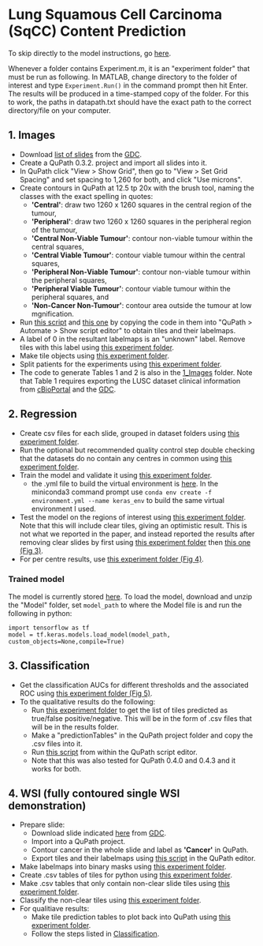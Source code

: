 # Lung Squamous Cell Carcinoma (SqCC) Content Prediction

To skip directly to the model instructions, go [here](https://github.com/SalmaDammak/LungSqCCContentPrediction#trained-model).

Whenever a folder contains Experiment.m, it is an "experiment folder" that must be run as following. In MATLAB, change directory to the folder of interest and type ```Experiment.Run()``` in the command prompt then hit Enter. The results will be produced in a time-stamped copy of the folder.
For this to work, the paths in datapath.txt should have the exact path to the correct directory/file on your computer.

## 1. Images
- Download [list of slides](</1_Images/ListOfSlidesBySet.csv>) from the [GDC](https://portal.gdc.cancer.gov/).
- Create a QuPath 0.3.2. project and import all slides into it.
- In QuPath click "View > Show Grid", then go to "View > Set Grid Spacing" and set spacing to 1,260 for both, and click "Use microns".
- Create contours in QuPath at 12.5 tp 20x with the brush tool, naming the classes with the exact spelling in quotes:
	- **'Central'**: draw two 1260 x 1260 squares in the central region of the tumour,
	- **'Peripheral'**: draw two 1260 x 1260 squares in the peripheral region of the tumour,
	- **'Central Non-Viable Tumour'**: contour non-viable tumour within the central squares,
	- **'Central Viable Tumour'**: contour viable tumour within the central squares,
	- **'Peripheral Non-Viable Tumour'**: contour non-viable tumour within the peripheral squares,
	- **'Peripheral Viable Tumour'**: contour viable tumour within the peripheral squares, and
	- **'Non-Cancer Non-Tumour'**: contour area outside the tumour at low mgnification.
- Run [this script](</1_Images/0p2520_Foci.groovy>) and [this one](</1_Images/0p2520_NCNT.groovy>) by copying the code in them into "QuPath > Automate > Show script editor" to obtain tiles and their labelmaps.
- A label of 0 in the resultant labelmaps is an "unknown" label. Remove tiles with this label using [this experiment folder](</1_Images/1 Remove tiles with unkown label>).
- Make tile objects using [this experiment folder](</1_Images/2 Make tile objects>).
- Split patients for the experiments using [this experiment folder](</1_Images/3 Split patients>).
- The code to generate Tables 1 and 2 is also in the [1_Images](</1_Images>) folder. Note that Table 1 requires exporting the LUSC dataset clinical information from [cBioPortal](https://www.cbioportal.org/) and the [GDC](https://portal.gdc.cancer.gov/).

## 2. Regression
- Create csv files for each slide, grouped in dataset folders using [this experiment folder](</2_Regression/1 Collect tile tables for python>).
- Run the optional but recommended quality control step double checking that the datasets do no contain any centres in common using [this experiment folder](</2_Regression/2 Quality control step - dataset check>).
- Train the model and validate it using [this experiment folder](</2_Regression/3 Train and validate>).
	- the .yml file to build the virtual environment is [here](</2_Regression/keras_env.yml>). In the miniconda3 command prompt use ```conda env create -f environment.yml --name keras_env``` to build the same virtual environment I used.
- Test the model on the regions of interest using [this experiment folder](</2_Regression/4 Test on foci>). Note that this will include clear tiles, giving an optimistic result. This is not what we reported in the paper, and instead reported the results after removing clear slides by first using [this experiment folder](</2_Regression/Fig 1 - regression error/1 Remove clear tiles>) then [this one (Fig 3)](</2_Regression/Fig 1 - regression error/2 Make plots>).
- For per centre results, use [this experiment folder (Fig 4)](</2_Regression/Fig 2 - regression error by center/1 Make plots>).

### Trained model
The model is currently stored [here](https://drive.google.com/file/d/1NBerw3yvLAQmXWghtfP4M087Yun7CB9B/view?usp=drive_link).
To load the model, download and unzip the "Model" folder, set ```model_path``` to where the Model file is and run the following in python:
```
import tensorflow as tf
model = tf.keras.models.load_model(model_path, custom_objects=None,compile=True)
```

## 3. Classification
- Get the classification AUCs for different thresholds and the associated ROC using [this experiment folder (Fig 5)](</3_Classification/Fig 5 - ROCs and AUCs>).
- To the qualitative results do the following:
	- Run [this experiment folder](</3_Classification/Fig 6 and 7 - qualitative classification results/1 Make QuPath plotting tables>) to get the list of tiles predicted as true/false positive/negative. This will be in the form of .csv files that will be in the results folder.
	- Make a "predictionTables" in the QuPath project folder and copy the .csv files into it.
	- Run [this script](</3_Classification/Fig 6 and 7 - qualitative classification results/MakePredFN_FP.groovy>) from within the QuPath script editor.
	- Note that this was also tested for QuPath 0.4.0 and 0.4.3 and it works for both.

## 4. WSI (fully contoured single WSI demonstration)
- Prepare slide:
	- Download slide indicated [here](</4_WSI/SlideName.txt>) from [GDC](https://portal.gdc.cancer.gov/).
	- Import into a QuPath project.
	- Contour cancer in the whole slide and label as **'Cancer'** in QuPath.
	- Export tiles and their labelmaps using [this script](</4_WSI/ExportAllTile.groovy>) in the QuPath editor.
- Make labelmaps into binary masks using [this experiment folder](</4_WSI/1 Make binary masks from labelmaps>).
- Create .csv tables of tiles for python using [this experiment folder](</4_WSI/12 Make tile objects and tables>).
- Make .csv tables that only contain non-clear slide tiles using [this experiment folder](</4_WSI/3 Find non-clear slide tiles>).
- Classify the non-clear tiles using [this experiment folder](</4_WSI/4 Classify>).
- For qualitiave results:
	- Make tile prediction tables to plot back into QuPath using [this experiment folder](</4_WSI/5 Make QuPath plotting tables FN FP tables>).
	- Follow the steps listed in [Classification](https://github.com/SalmaDammak/LungSqCCContentPrediction#3-classification).


